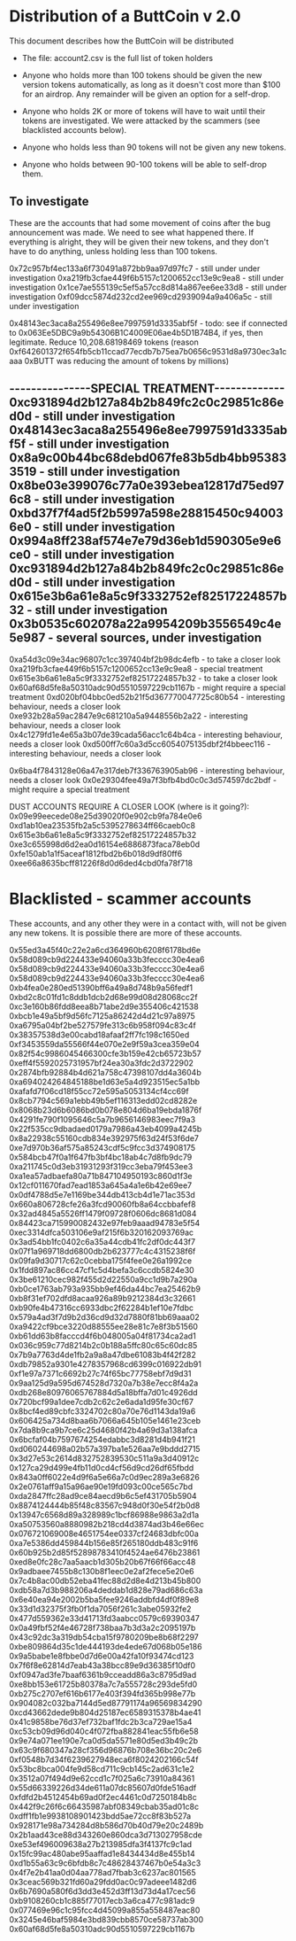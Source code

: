 # Distribution of a ButtCoin v 2.0


This document describes how the ButtCoin will be distributed

- The file: account2.csv is the full list of token holders


- Anyone who holds more than 100 tokens should be given the new version tokens automatically, as long as it doesn't cost more than $100 for an airdrop. Any remainder will be given an option for a self-drop.

- Anyone who holds 2K or more of tokens will have to wait until their tokens are investigated. We were attacked by the scammers (see blacklisted accounts below).

- Anyone who holds less than 90 tokens will not be given any new tokens.

- Anyone who holds between 90-100 tokens will be able to self-drop them.




## To investigate

These are the accounts that had some movement of coins after the bug announcement was made. We need to see what happened there.
If everything is alright, they will be given their new tokens, and they don't have to do anything, unless holding less than 100 tokens.

0x72c957bf4ec133a6f730491a872bb9aa97d97fc7 - still under under investigation
0xa219fb3cfae449f6b5157c1200652cc13e9c9ea8 - still under investigation
0x1ce7ae555139c5ef5a57cc8d814a867ee6ee33d8 - still under investigation
0xf09dcc5874d232cd2ee969cd2939094a9a406a5c - still under investigation

0x48143ec3aca8a255496e8ee7997591d3335abf5f - todo: see if connected to 0x063Ee5DBC9a9b54306B1C4009E06ae4b5D1B74B4, if yes, then legitimate. Reduce 10,208.68198469 tokens (reason 0xf642601372f654fb5cb11ccad77ecdb7b75ea7b0656c9531d8a9730ec3a1caaa 0xBUTT was reducing the amount of tokens by millions)


---------------SPECIAL TREATMENT-------------
0xc931894d2b127a84b2b849fc2c0c29851c86ed0d - still under investigation
0x48143ec3aca8a255496e8ee7997591d3335abf5f - still under investigation
0x8a9c00b44bc68debd067fe83b5db4bb953833519 - still under investigation
0x8be03e399076c77a0e393ebea12817d75ed976c8 - still under investigation
0xbd37f7f4ad5f2b5997a598e28815450c940036e0 - still under investigation
0x994a8ff238af574e7e79d36eb1d590305e9e6ce0 - still under investigation
0xc931894d2b127a84b2b849fc2c0c29851c86ed0d - still under investigation
0x615e3b6a61e8a5c9f3332752ef82517224857b32 - still under investigation
0x3b0535c602078a22a9954209b3556549c4e5e987 - several sources, under investigation
------------------------------
0xa54d3c09e34ac96807c1cc397404bf2b98dc4efb - to take a closer look
0xa219fb3cfae449f6b5157c1200652cc13e9c9ea8 - special treatment
0x615e3b6a61e8a5c9f3332752ef82517224857b32 - to take a closer look
0x60af68d5fe8a50310adc90d5510597229cb1167b - might require a special treatment
0xd020bf04bbc0ed52b21f5d367770047725c80b54 - interesting behaviour, needs a closer look
0xe932b28a59ac2847e9c681210a5a9448556b2a22 - interesting behaviour, needs a closer look
0x4c1279fd1e4e65a3b07de39cada56acc1c64b4ca - interesting behaviour, needs a closer look
0xd500ff7c60a3d5cc6054075135dbf2f4bbeec116 - interesting behaviour, needs a closer look

0x6ba4f7843128e06a47e317deb7f336763905ab96 - interesting behaviour, needs a closer look
0x0e29304fee49a7f3bfb4bd0c0c3d574597dc2bdf - might require a special treatment


DUST ACCOUNTS REQUIRE A CLOSER LOOK (where is it going?):
0x09e99eecede08e25d39020f0e902cb9fa784e0e6
0xd1ab10ea23535fb2a5c5395278634ff66caeb0c8
0x615e3b6a61e8a5c9f3332752ef82517224857b32
0xe3c655998d6d2ea0d16154e6886873faca78eb0d
0xfe150ab1a1f5aceaf1812fbd2b6b018d9df80ff6
0xee66a8635bcff81226f8d0d6ded4cbd0fa78f718



# Blacklisted - scammer accounts

These accounts, and any other they were in a contact with, will not be given any new tokens. 
It is possible there are more of these accounts.

0x55ed3a45f40c22e2a6cd364960b6208f6178bd6e
0x58d089cb9d224433e94060a33b3fecccc30e4ea6
0x58d089cb9d224433e94060a33b3fecccc30e4ea6
0x58d089cb9d224433e94060a33b3fecccc30e4ea6
0xb4fea0e280ed51390bff6a49a8d748b9a56fedf1
0xbd2c8c01fd1c8ddb1dcb2d68e99d08d28068cc2f
0xc3e160b86fdd8eea8b71abe2d9e355406c421538
0xbcb1e49a5bf9d56fc7125a86242d4d21c97a8975
0xa6795a04bf2be527579fe313c6b958f094c83c4f
0x38357538d3e00cabd18afaaf2ff7fc198c1650ed
0xf3453559da55566f44e070e2e9f59a3cea359e04
0x82f54c9986045466300cfe3b159e42cb65723b57
0xeff4f5592025731957bf24ea30a3fdc2d3722902
0x2874bfb92884b4d621a758c47398107dd4a3604b
0xa694024264845188be1d63e5a4d923515ec5a1bb
0xafafd7f06cd18f55cc72e595a5053134cf4cc69f
0x8cb7794c569a1ebb49b5ef116313edd02cd8282e
0x8068b23d6b6086bd0b078e804d6ba19ebda1876f
0x4291fe790f1095646c5a7b9656146983eec7f9a3
0x22f535cc9dbadaed0179a7986a43eb4099a4245b
0x8a22938c55160cdb834e392975f63d24f53f6de7
0xe7d970b36af575a85243cdf5c9fcc3d374908175
0x584bcb47f0a1f647fb3bf4bc18ab4c7d8fb9dc79
0xa211745c0d3eb31931293f319cc3eba79f453ee3
0xa1ea57adbaefa80a71b847104950193c860d1f3e
0x12cf011670fad7ead1853a645a4a1e6b42e69ee7
0x0df4788d5e7e1169be344db413cb4d1e71ac353d
0x660a806728cfe26a3fcd90060fb8a64ccbbafef8
0x32ad4845a5526ff1479f09728f0606dc8681d084
0x84423ca715990082432e97feb9aaad94783e5f54
0xec3314dfca503106e9af215f6b320162093769ac
0x3ad54bb1fc0402c6a35a44cdb41fc2df0dc443f7
0x07f1a969718dd6800db2b623777c4c4315238f6f
0x09fa9d30717c62c0cebba175f4fee0e26a1992ce
0x1fdd897ac86cc47cf1c5d4befa3c6ccdb5824e30
0x3be61210cec982f455d2d22550a9cc1d9b7a290a
0xb0ce1763ab793a935bb9ef46da44bc7ea25462b9
0xb8f31ef702dfd8acaa926a89b9212384d3c32661
0xb90fe4b47316cc6933dbc2f62284b1ef10e7fdbc
0x579a4ad3f7d9b2d36cd9d32d7880f81bb69aaa02
0xa9422cf9bce3220d88555ee28e81c7e8f3b51560
0xb61dd63b8facccd4f6b048005a04f81734ca2ad1
0x036c959c77d8214b2c0b188a5ffc80c65c60dc85
0x7b9a7763d4de1fb2a9a8a47dbe61083b4f42f282
0xdb79852a9301e4278357968cd6399c016922db91
0xf1e97a7371c6692b27c74f65bc77758ebf7d9d31
0x9aa125d9a595d674528d7320a7b38e7ecc8f4a2a
0xdb268e80976065767884d5a18bffa7d01c4926dd
0x720bcf99a1dee7cdb2c62c2e6ada1d95fe30cf67
0x8bcf4ed89cbfc3324702c80a70e76d1143da19a6
0x606425a734d8baa6b7066a645b105e1461e23ceb
0x7da8b9ca9b7ce6c25d4680f42b4a69d3a138afca
0x6bcfaf04b7597674254edabbc3d8281d4b941f21
0xd060244698a02b57a397ba1e526aa7e9bddd2715
0x3d27e53c2614d832752839530c511a9a3d40912c
0x127ca29d499e4fb11d0cd4cf56d9cd26df65fbdd
0x843a0ff6022e4d9f6a5e66a7c0d9ec289a3e6826
0x2e0761aff9a15a96ae90e19fd093c00ce565c7bd
0xda2847ffc28ad9ce84aecd9b6c5ef431705b5904
0x8874124444b85f48c83567c948d0f30e54f2b0d8
0x13947c6568d89a328989c1bcf86988e9863a2d1a
0xa50753560a8880982b218cd4d3874ad3b46e66ec
0x076721069008e4651754ee0337cf24683dbfc00a
0xa7e5386dd459844b156e85f265180ddb483c91f6
0x60b925b2d85f52898783410f4524ae6476b23861
0xed8e0fc28c7aa5aacb1d305b20b67f66f66acc48
0x9adbaee7455b8c130b8f1eec0e2af2fece5e20e6
0x7c4b8ac00db52eba41fec88d2d8e4d213b45b800
0xdb58a7d3b988206a4deddab1d828e79ad686c63a
0x6e40ea94e2002b5ba5fee9246addbfd4df0f89e8
0x33d1d32375f3fb0f1da7056f261c3abe05932fe2
0x477d559362e33d41713fd3aabcc0579c69390347
0x0a49fbf52f4e46728f738baa7b3d3a2c2095197b
0x43c92dc3a319db54cba15f9780209be8b68f2297
0xbe809864d35c1de444193de4ede67d068b05e186
0x9a5babe1e8fbbe0d7d6e00a42fa10f93474cd123
0x7f6f8e62814d7eab43a38bcc89e9d36385f10df0
0xf0947ad3fe7baaf6361b9cceadd86a3c8795d9ad
0xe8bb153e61725b80378a7c7a555728c293de5fd0
0xb275c2707ef616b6177e403f394fd365b998e77b
0x904082c032ba7144d5ed87791174a96569834290
0xcd43662dede9b804d25187ec6589315378b4ae41
0x41c9858be76d37ef732baf1fdc2b3ca729ae15a4
0xc53cb09d96d040c4f072fba882841eac55fb6e58
0x9e74a071ee190e7ca0d5da5571e80d5ed3b49c2b
0x63c9f680347a28cf356d96876b708e36bc20c2e6
0xf0548b7d34f6239627948eca6f8024202166c54f
0x53bc8bca004fe9d58cd711c9cb145c2ad631c1e2
0x3512a07f494d9e62ccd1c7f025a6c73910a84361
0x55d66339226d34de611a07dc85607d0fde516adf
0xfdfd2b4512454b69ad0f2ec4461c0d7250184b8c
0x442f9c26f6c66435987abf08349cbab35ad01c8c
0xdff1fb1e9938108901423bdd5ae72cc8f83b527a
0x928171e98a734284d8b586d70b40d79e20c2489b
0x2b1aad43ce88d343260e860dca3d713027958cde
0xe53ef496009638a27b213985dfa3f4137fc9c1ad
0x15fc99ac480abe95aaffad1e8434434d8e455b14
0xd1b55a63c9c6bfdb8c7c48628437467b0e54a3c3
0x4f7e2b41aa0d04aa778ad7fbab3c6237ac801565
0x3ceac569b321fd60a29fdd0ac0c97adeee1482d6
0x6b7690a580f6d3dd3e452d3ff13d73d4a17cec56
0xb9108260cb1c885f77017ecb3a6ca477c981adc9
0x077469e96c1c95fcc4d45099a855a558487eac80
0x3245e46baf5984e3bd839cbb8570ce58737ab300
0x60af68d5fe8a50310adc90d5510597229cb1167b


